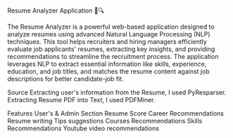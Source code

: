 Resume Analyzer Application 📝🔍

The Resume Analyzer is a powerful web-based application designed to analyze resumes using advanced Natural Language Processing (NLP) techniques. 
This tool helps recruiters and hiring managers efficiently evaluate job applicants' resumes, extracting key insights, and providing recommendations to streamline the recruitment process. 
The application leverages NLP to extract essential information like skills, experience, education, and job titles, and matches the resume content against job descriptions for better candidate-job fit.

Source
Extracting user's information from the Resume, I used PyResparser.
Extracting Resume PDF into Text, I used PDFMiner.

Features
User's & Admin Section
Resume Score
Career Recommendations
Resume writing Tips suggestions
Courses Recommendations
Skills Recommendations
Youtube video recommendations
